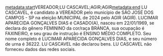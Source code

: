 <metadata:start>VEREADOR;LU CASCAVEL;AGIR;AGIR<metadata:end>
LU CASCAVEL, é candidato a VEREADOR pelo município de SÃO JOSÉ DOS CAMPOS - SP na eleição MUNICIPAL de 2024 pelo AGIR (AGIR). LUCIMAR APARECIDA GONÇALVES DIAS é CASADO(A), nasceu em 22/01/1969, se declara do gênero FEMININO da cor/raça BRANCA, sua ocupação é FAXINEIRO, e seu grau de instrução é ENSINO MÉDIO COMPLETO. Seu nome completo é LUCIMAR APARECIDA GONÇALVES DIAS, e seu número de urna é 36222.
LU CASCAVEL não declarou bens.
LU CASCAVEL não forneceu dados das redes sociais.